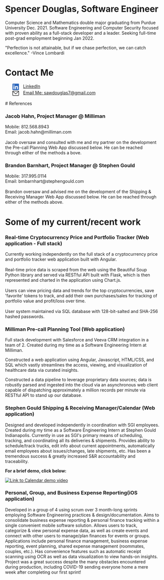 # Spencer Douglas, Software Engineer

Computer Science and Mathematics double major graduating from Purdue University Dec. 2021.
Software Engineering and Computer Security focused with proven ability as a full-stack developer and a leader.
Seeking full-time post-grad employment beginning Jan 2022.

"Perfection is not attainable, but if we chase perfection, we can catch excellence." -Vince Lombardi 

# Contact Me

  <ul style="list-style-type:none;">
  <li>
    <a style = "display: flex;" href = "https://www.linkedin.com/in/sawdouglas/">
      <img alt="My LinkedIn" style = "max-width: 1.5em; padding-right: 1em;" src = "https://raw.githubusercontent.com/spencerdouglas7/spencerdouglas7.github.io/main/linkedin.svg">
      LinkedIn
    </a>
  </li>
  <li>
    <a style = "display: flex;" href = "mailto:sawdouglas7@gmail.com">
      <img alt="My LinkedIn" style = "max-width: 1.5em; padding-right: 1em;" src = "https://raw.githubusercontent.com/spencerdouglas7/spencerdouglas7.github.io/main/envelope.svg">
      Email Me: sawdouglas7@gmail.com
    </a>
  </li>
</ul> 
# References
  <h3>Jacob Hahn, Project Manager @ Milliman </h3>
  Mobile: 812.568.8943 <br> Email: jacob.hahn@milliman.com
  <br><br>
  Jacob oversaw and consulted with me and my partner on the development the Pre-call Planning Web App discussed below. He can be reached through either of the methods a  bove.
  <h3>Brandon Barnhart, Project Manager @ Stephen Gould </h3>
  Mobile: 317.995.0114 <br> Email: bmbarnhart@stephengould.com
  <br><br>
  Brandon oversaw and advised me on the development of the Shipping & Receiving Manager Web App discussed below. He can be reached through either of the methods above.

# Some of my current/recent work

### Real-time Cryptocurrency Price and Portfolio Tracker (Web application - Full stack)
  Currently working independently on the full stack of a cryptocurrency price and portfolio tracker web application built with Angular. 
  <br><br>
  Real-time price data is scraped from the web using the Beautiful Soup Python library and served via RESTful API built with Flask, which is then represented and charted in the application using Chart.js.
  <br><br>
  Users can view pricing data and trends for the top cryptocurrencies, save 'favorite' tokens to track, and add their own purchases/sales for tracking of   portfolio value and profit/loss over time.
  <br><br>
  User system maintained via SQL database with 128-bit-salted and SHA-256 hashed passwords.

### Milliman Pre-call Planning Tool (Web application)
  Full stack development with Salesforce and Veeva CRM integration in a team of 2. Created during my time as a Software Engineering Intern at Milliman.

  Constructed a web application using Angular, Javascript, HTML/CSS, and SQL which vastly streamlines the access, viewing, and visualization of healthcare data via   curated insights.

  Constructed a data pipeline to leverage proprietary data sources; data is robustly parsed and ingested into the cloud via an asynchronous web client capable of       dispatching approximately a million records per minute via RESTful API to stand up our database.

### Stephen Gould Shipping & Receiving Manager/Calendar (Web application)
  Designed and developed independently in coordination with SGI employees. Created during my time as a Software Engineering Intern at Stephen Gould
  Indianapolis. Currently in use as SGI's primary means of scheduling, tracking, and coordinating all its deliveries & 
  shipments. Provides ability to schedule/track trucks, edit info about current appointments, automatically email employees
  about issues/changes, late shipments, etc. Has been a tremendous success & greatly increased S&R accountability and traceability.
  
  <b>For a brief demo, click below:</b>
  <br>
<!--
<img src = "https://i.ibb.co/1ZKKXRX/Screen-Shot-2020-11-08-at-9-50-32-PM.png" style= "height: 20vh;">
-->
[![Link to Calendar demo video](https://img.youtube.com/vi/JgYEQMiKT60/0.jpg)](https://www.youtube.com/watch?v=JgYEQMiKT60)

### Personal, Group, and Business Expense Reporting(iOS application)

  Developed in a group of 4 using scrum over 3 month-long sprints employing Software Engineering practices & design/documentation. Aims to consolidate business expense reporting
  & personal finance tracking within a single convenient mobile software solution. Allows users to track, categorize & view personal expense data, as well as create
  events and connect with other users to manage/plan finances for events or groups. Applications include personal finance management, business expense reporting, event planning,
  shared expense management (roommates, couples, etc.). Has convenience features such as automatic receipt scanning using OCR as well as data visualization to view hands-on insights. Project was a great success despite the many obstacles encountered during production, including
  COVID-19 sending everyone home a mere week after completing our first sprint!
  
